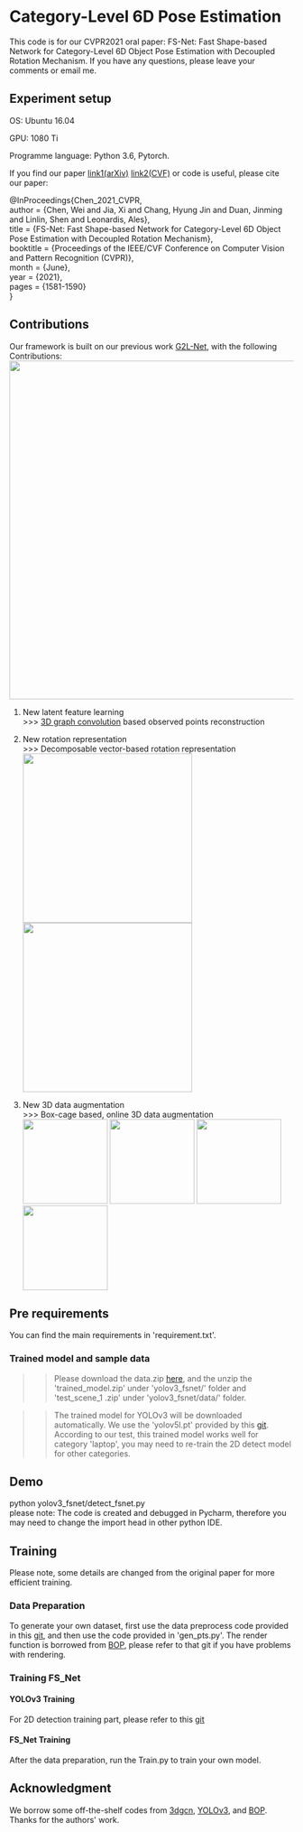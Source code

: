 # Category-Level 6D Pose Estimation

This code is for our CVPR2021 oral paper: FS-Net: Fast Shape-based Network for Category-Level 6D Object Pose Estimation with Decoupled Rotation Mechanism. If you have any questions, please leave your comments or email me.
## Experiment setup

OS: Ubuntu 16.04

GPU: 1080 Ti

Programme language: Python 3.6, Pytorch.
 
If you find our paper [link1(arXiv)](http://arxiv.org/abs/2103.07054) [link2(CVF)](https://openaccess.thecvf.com/content/CVPR2021/papers/Chen_FS-Net_Fast_Shape-Based_Network_for_Category-Level_6D_Object_Pose_Estimation_CVPR_2021_paper.pdf) or code is useful, please cite our paper:

@InProceedings{Chen_2021_CVPR,  
author = {Chen, Wei and Jia, Xi and Chang, Hyung Jin and Duan, Jinming and Linlin, Shen and Leonardis, Ales},  
title = {FS-Net: Fast Shape-based Network for Category-Level 6D Object Pose Estimation with Decoupled Rotation Mechanism},  
booktitle = {Proceedings of the IEEE/CVF Conference on Computer Vision and Pattern Recognition (CVPR)},  
month = {June},  
year = {2021},  
pages     = {1581-1590}  
}  

## Contributions
Our framework is built on our previous work [G2L-Net](https://github.com/DC1991/G2L_Net), with the following Contributions:
<img src = 'https://github.com/DC1991/FS_Net/blob/main/prepare_data/imgs/arch.png' width=600>
 1. New latent feature learning  
        >>> [3D graph convolution](https://github.com/j1a0m0e4sNTU/3dgcn/issues) based observed points reconstruction

 2. New rotation representation  
        >>> Decomposable vector-based rotation representation  
        <img src = 'https://github.com/DC1991/FS_Net/blob/main/prepare_data/imgs/lap_green.gif' width=300>
        <img src = 'https://github.com/DC1991/FS_Net/blob/main/prepare_data/imgs/lap_red.gif' width=300>
       

 3. New 3D data augmentation  
        >>> Box-cage based, online 3D data augmentation  
        <img src = 'https://github.com/DC1991/FS_Net/blob/main/prepare_data/imgs/B.gif' width=150>
        <img src = 'https://github.com/DC1991/FS_Net/blob/main/prepare_data/imgs/M.gif' width=150>
        <img src = 'https://github.com/DC1991/FS_Net/blob/main/prepare_data/imgs/Y.gif' width=150>
        <img src = 'https://github.com/DC1991/FS_Net/blob/main/prepare_data/imgs/XZ.gif' width=150>



## Pre requirements

You can find the main requirements in 'requirement.txt'.

### Trained model and sample data
>>Please download the data.zip [here](https://drive.google.com/file/d/15efs1IIjbRnWIlh-9sXMfbqyL4S08bEG/view?usp=sharing
>), and the unzip the 'trained_model.zip' under 'yolov3_fsnet/' folder and
 'test_scene_1
.zip' under 'yolov3_fsnet/data/' folder.   

>>The trained model for YOLOv3 will be downloaded automatically. We use the 'yolov5l.pt' provided by this [git](https://github.com/ultralytics/yolov3). According to our test, this trained model works well for category 'laptop', you
> may need to re-train the 2D detect model for other categories.

## Demo

python yolov3_fsnet/detect_fsnet.py  
please note: The code is created and debugged in Pycharm, therefore you may need to change the import head in other
 python IDE. 
## Training
Please note, some details are changed from the original paper for more efficient training. 
### Data Preparation
To generate your own dataset, first use the data preprocess code provided in this [git](https://github.com/mentian/object-deformnet/blob/master/preprocess/pose_data.py), and then use the code
 provided in 'gen_pts.py'. The render function is borrowed from [BOP](https://github.com/thodan/bop_toolkit), please
  refer to that git if you have problems with rendering.

### Training FS_Net
#### YOLOv3 Training
For 2D detection training part, please refer to this [git](https://github.com/ultralytics/yolov3)
#### FS_Net Training
After the data preparation, run the Train.py to train your own model.


## Acknowledgment
We borrow some off-the-shelf codes from [3dgcn](https://github.com/j1a0m0e4sNTU/3dgcn), [YOLOv3](https://github.com/ultralytics/yolov3), and [BOP](https://github.com/thodan/bop_toolkit). Thanks for the authors' work.
